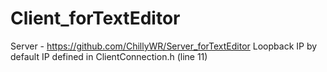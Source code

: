 # Client_forTextEditor
Server - https://github.com/ChillyWR/Server_forTextEditor
Loopback IP by default
IP defined in ClientConnection.h (line 11)
